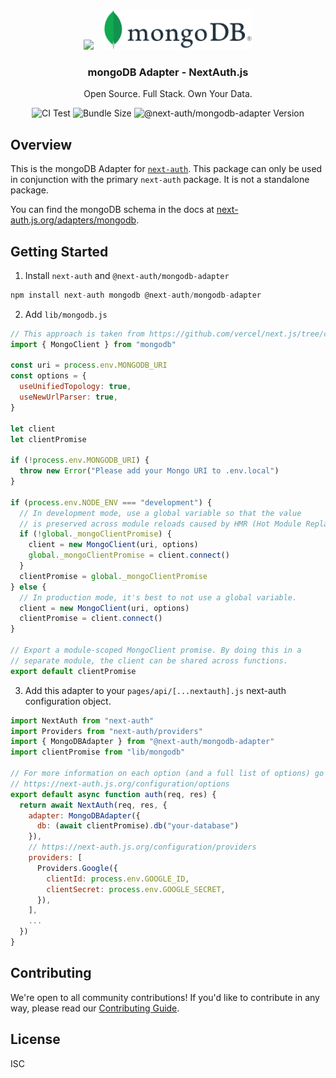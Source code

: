 <p align="center">
   <br/>
   <a href="https://next-auth.js.org" target="_blank"><img height="64px" src="https://next-auth.js.org/img/logo/logo-sm.png" /></a>&nbsp;&nbsp;&nbsp;&nbsp;<img height="64px" src="./logo.svg" />
   <h3 align="center"><b>mongoDB Adapter</b> - NextAuth.js</h3>
   <p align="center">
   Open Source. Full Stack. Own Your Data.
   </p>
   <p align="center" style="align: center;">
      <img src="https://github.com/nextauthjs/adapters/actions/workflows/release.yml/badge.svg" alt="CI Test" />
      <img src="https://img.shields.io/bundlephobia/minzip/@next-auth/mongodb-adapter" alt="Bundle Size"/>
      <img src="https://img.shields.io/npm/v/@next-auth/mongodb-adapter" alt="@next-auth/mongodb-adapter Version" />
   </p>
</p>

## Overview

This is the mongoDB Adapter for [`next-auth`](https://next-auth.js.org). This package can only be used in conjunction with the primary `next-auth` package. It is not a standalone package.

You can find the mongoDB schema in the docs at [next-auth.js.org/adapters/mongodb](https://next-auth.js.org/adapters/mongodb).

## Getting Started

1. Install `next-auth` and `@next-auth/mongodb-adapter`

```js
npm install next-auth mongodb @next-auth/mongodb-adapter
```

2. Add `lib/mongodb.js`

```js
// This approach is taken from https://github.com/vercel/next.js/tree/canary/examples/with-mongodb
import { MongoClient } from "mongodb"

const uri = process.env.MONGODB_URI
const options = {
  useUnifiedTopology: true,
  useNewUrlParser: true,
}

let client
let clientPromise

if (!process.env.MONGODB_URI) {
  throw new Error("Please add your Mongo URI to .env.local")
}

if (process.env.NODE_ENV === "development") {
  // In development mode, use a global variable so that the value
  // is preserved across module reloads caused by HMR (Hot Module Replacement).
  if (!global._mongoClientPromise) {
    client = new MongoClient(uri, options)
    global._mongoClientPromise = client.connect()
  }
  clientPromise = global._mongoClientPromise
} else {
  // In production mode, it's best to not use a global variable.
  client = new MongoClient(uri, options)
  clientPromise = client.connect()
}

// Export a module-scoped MongoClient promise. By doing this in a
// separate module, the client can be shared across functions.
export default clientPromise
```

3. Add this adapter to your `pages/api/[...nextauth].js` next-auth configuration object.

```js
import NextAuth from "next-auth"
import Providers from "next-auth/providers"
import { MongoDBAdapter } from "@next-auth/mongodb-adapter"
import clientPromise from "lib/mongodb"

// For more information on each option (and a full list of options) go to
// https://next-auth.js.org/configuration/options
export default async function auth(req, res) {
  return await NextAuth(req, res, {
    adapter: MongoDBAdapter({
      db: (await clientPromise).db("your-database")
    }),
    // https://next-auth.js.org/configuration/providers
    providers: [
      Providers.Google({
        clientId: process.env.GOOGLE_ID,
        clientSecret: process.env.GOOGLE_SECRET,
      }),
    ],
    ...
  })
}
```

## Contributing

We're open to all community contributions! If you'd like to contribute in any way, please read our [Contributing Guide](https://github.com/nextauthjs/adapters/blob/main/CONTRIBUTING.md).

## License

ISC
